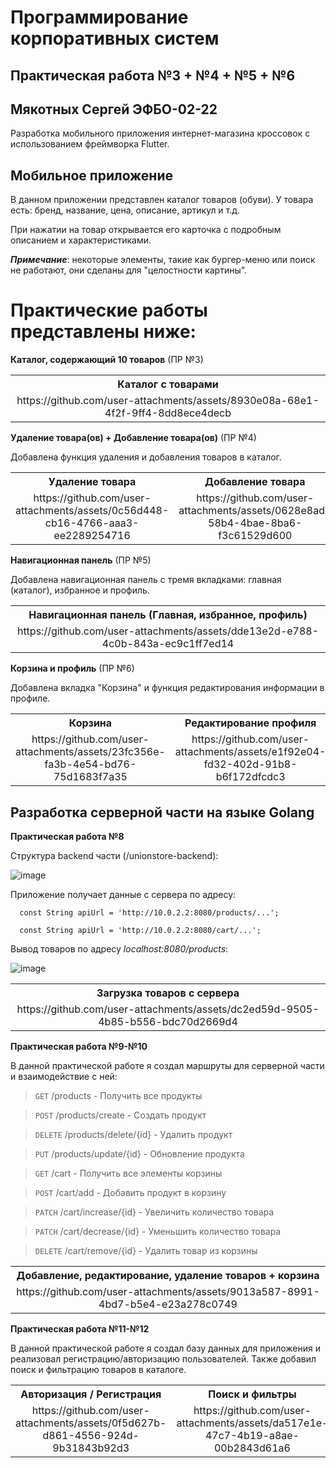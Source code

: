# Программирование корпоративных систем 
## Практическая работа №3 + №4 + №5 + №6
## Мякотных Сергей ЭФБО-02-22

Разработка мобильного приложения интернет-магазина кроссовок с использованием фреймворка Flutter.

## Мобильное приложение

В данном приложении представлен каталог товаров (обуви). У товара есть: бренд, название, цена, описание, артикул и т.д.

При нажатии на товар открывается его карточка с подробным описанием и характеристиками.

***Примечание***: некоторые элементы, такие как бургер-меню или поиск не работают, они сделаны для "целостности картины".

# Практические работы представлены ниже:

**Каталог, содержающий 10 товаров** (ПР №3)

<table>
  <tr>
    <th style="text-align: center;">Каталог с товарами</th>
  </tr>
  <tr>
    <td style="text-align: center;">
      https://github.com/user-attachments/assets/8930e08a-68e1-4f2f-9ff4-8dd8ece4decb
    </td>
  </tr>
</table>




**Удаление товара(ов) + Добавление товара(ов)** (ПР №4)

Добавлена функция удаления и добавления товаров в каталог.

<table align="center">
  <tr>
    <th style="text-align: center;">Удаление товара</th>
    <th style="text-align: center;">Добавление товара</th>
  </tr>
  <tr>
    <td style="text-align: center;">
        https://github.com/user-attachments/assets/0c56d448-cb16-4766-aaa3-ee2289254716
    </td>
    <td style="text-align: center;">
     https://github.com/user-attachments/assets/0628e8ad-58b4-4bae-8ba6-f3c61529d600
    </td>
  </tr>
</table>

**Навигационная панель** (ПР №5)

Добавлена навигационная панель с тремя вкладками: главная (каталог), избранное и профиль.

<table>
  <tr>
    <th style="text-align: center;">Навигационная панель (Главная, избранное, профиль)</th>
  </tr>
  <tr>
    <td style="text-align: center;">
        https://github.com/user-attachments/assets/dde13e2d-e788-4c0b-843a-ec9c1ff7ed14
    </td>
  </tr>
</table>

**Корзина и профиль** (ПР №6)

Добавлена вкладка "Корзина" и функция редактирования информации в профиле.

<table>
  <tr>
    <th style="text-align: center;">Корзина</th>
     <th style="text-align: center;">Редактирование профиля</th>
  </tr>
  <tr>
    <td style="text-align: center;">
      https://github.com/user-attachments/assets/23fc356e-fa3b-4e54-bd76-75d1683f7a35
    </td>
    <td style="text-align: center;">
      https://github.com/user-attachments/assets/e1f92e04-fd32-402d-91b8-b6f172dfcdc3
    </td>
  </tr>
</table>

## Разработка серверной части на языке Golang
**Практическая работа №8**

Структура backend части (/unionstore-backend):

![image](https://github.com/user-attachments/assets/39bf3df6-5969-412c-a741-8f93905da936)

Приложение получает данные с сервера по адресу:

```
  const String apiUrl = 'http://10.0.2.2:8080/products/...';

  const String apiUrl = 'http://10.0.2.2:8080/cart/...';
```

Вывод товаров по адресу *localhost:8080/products*:

![image](https://github.com/user-attachments/assets/0555512a-063a-41f3-925f-6e74fd0700f1)

<table>
  <tr>
    <th style="text-align: center;">Загрузка товаров с сервера</th>
  </tr>
  <tr>
    <td style="text-align: center;">
      https://github.com/user-attachments/assets/dc2ed59d-9505-4b85-b556-bdc70d2669d4
    </td>
  </tr>
</table>

**Практическая работа №9-№10**

В данной практической работе я создал маршруты для серверной части и взаимодействие с ней:

> ```GET``` /products - Получить все продукты

> ```POST``` /products/create - Создать продукт

> ```DELETE``` /products/delete/{id} - Удалить продукт

> ```PUT``` /products/update/{id} - Обновление продукта

> ```GET``` /cart - Получить все элементы корзины

> ```POST``` /cart/add - Добавить продукт в корзину

> ```PATCH``` /cart/increase/{id} - Увеличить количество товара

> ```PATCH``` /cart/decrease/{id} - Уменьшить количество товара

> ```DELETE``` /cart/remove/{id} - Удалить товар из корзины

<table>
  <tr>
    <th style="text-align: center;">Добавление, редактирование, удаление товаров + корзина</th>
  </tr>
  <tr>
    <td style="text-align: center;">
      https://github.com/user-attachments/assets/9013a587-8991-4bd7-b5e4-e23a278c0749
    </td>
  </tr>
</table>

**Практическая работа №11-№12**

В данной практической работе я создал базу данных для приложения и реализовал регистрацию/авторизацию пользователей. Также добавил поиск и фильтрацию товаров в каталоге.

<table>
  <tr>
    <th style="text-align: center;">Авторизация / Регистрация</th>
     <th style="text-align: center;">Поиск и фильтры</th>
  </tr>
  <tr>
    <td style="text-align: center;">
        https://github.com/user-attachments/assets/0f5d627b-d861-4556-924d-9b31843b92d3
    </td>
    <td style="text-align: center;">
      https://github.com/user-attachments/assets/da517e1e-47c7-4b19-a8ae-00b2843d61a6
    </td>
  </tr>
</table>



